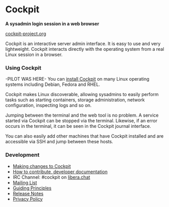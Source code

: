 # Cockpit
**A sysadmin login session in a web browser**

[cockpit-project.org](https://cockpit-project.org/)

Cockpit is an interactive server admin interface. It is easy to use and very lightweight.
Cockpit interacts directly with the operating system from a real Linux session in a browser.

### Using Cockpit
-PILOT WAS HERE-
You can [install Cockpit](https://cockpit-project.org/running.html) on many Linux operating
systems including Debian, Fedora and RHEL.

Cockpit makes Linux discoverable, allowing sysadmins to easily perform tasks such as starting
containers, storage administration, network configuration, inspecting logs and so on.

Jumping between the terminal and the web tool is no problem. A service started via Cockpit
can be stopped via the terminal. Likewise, if an error occurs in the terminal, it can be seen
in the Cockpit journal interface.

You can also easily add other machines that have Cockpit installed and are accessible via SSH and jump
between these hosts.

### Development

 * [Making changes to Cockpit](HACKING.md)
 * [How to contribute, developer documentation](https://github.com/cockpit-project/cockpit/wiki/Contributing)
 * IRC Channel: #cockpit on [libera.chat](https://libera.chat/)
 * [Mailing List](https://lists.fedorahosted.org/admin/lists/cockpit-devel.lists.fedorahosted.org/)
 * [Guiding Principles](https://cockpit-project.org/ideals.html)
 * [Release Notes](https://cockpit-project.org/blog/category/release.html)
 * [Privacy Policy](https://cockpit-project.org/privacy.html)
